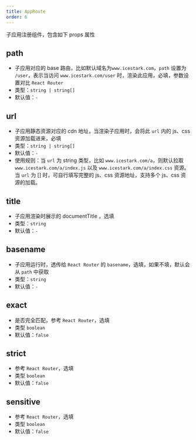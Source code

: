 ```yaml
---
title: AppRoute
order: 6
---
```


子应用注册组件，包含如下 props 属性

## path

- 子应用对应的 base 路由，比如默认域名为`www.icestark.com`，`path` 设置为 `/user`，表示当访问 `www.icestark.com/user` 时，渲染此应用，必填，参数设置对比 `React Router`
- 类型：`string | string[]`
- 默认值：`-`

## url

- 子应用静态资源对应的 cdn 地址，当渲染子应用时，会将此 `url` 内的 js、css 资源加载进来，必填
- 类型：`string | string[]`
- 默认值：`-`
- 使用规则：当 `url` 为 string 类型，比如 `www.icestark.com/a`，则默认拉取 `www.icestark.com/a/index.js` 以及 `www.icestark.com/a/index.css` 资源。当 `url` 为 [] 时，可自行填写完整的 js、css 资源地址，支持多个 js、css 资源的加载。

## title

- 子应用渲染时展示的 documentTitle ，选填
- 类型：`string`
- 默认值：`-`

## basename

- 子应用运行时，透传给 `React Router` 的 `basename`，选填，如果不填，默认会从 `path` 中获取
- 类型：`string`
- 默认值：`-`

## exact

- 是否完全匹配，参考 `React Router`，选填
- 类型 `boolean`
- 默认值：`false`

## strict

- 参考 `React Router`，选填
- 类型 `boolean`
- 默认值：`false`

## sensitive

- 参考 `React Router`，选填
- 类型 `boolean`
- 默认值：`false`
